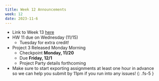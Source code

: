 ```yaml
---
title: Week 12 Announcements
week: 12
date: 2023-11-6
---
```


* Link to Week 13 [here](https://www.data8.org/fa23/#week-13)
* HW 11 due on Wednesday (11/15)
  * Tuesday for extra credit!
* Project 3 Released Monday Morning
  * Checkpoint **Monday, 11/20**
  * Due **Friday, 12/1**
  * Project Party details forthcoming
* Make sure to start exporting assignments at least one hour in advance so we can help you submit by 11pm if you run into any issues!
{: .fs-5 }
